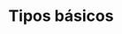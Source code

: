 ---
layout: page
title: Tipos básicos
originalLink: https://www.phing.info/docs/stable/hlhtml/index.html#d5e1175
---